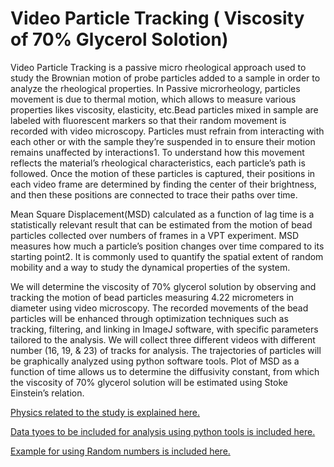 # Video Particle Tracking ( Viscosity of 70% Glycerol Solotion)
Video Particle Tracking is a passive micro rheological approach used to study the Brownian motion of probe particles added to a sample in order to analyze the rheological properties. In Passive microrheology, particles movement is due to thermal motion, which allows to measure various properties likes viscosity, elasticity, etc.Bead particles mixed in sample are labeled with fluorescent markers so that their random movement is recorded with video microscopy. Particles must refrain from interacting with each other or with the sample they’re suspended in to ensure their motion remains unaffected by interactions1. To understand how this movement reflects the material’s rheological characteristics, each particle’s path is followed. Once the motion of these particles is captured, their positions in each video frame are determined by finding the center of their brightness, and then these positions are connected to trace their paths over time.

Mean Square Displacement(MSD) calculated as a function of lag time is a statistically relevant result that can be estimated from the motion of bead particles collected over numbers of frames in a VPT experiment. MSD measures how much a particle’s position changes over time compared to its starting point2. It is commonly used to quantify the spatial extent of random mobility and a way to study the dynamical properties of the system.

We will determine the viscosity of 70% glycerol solution by observing and tracking the motion of bead particles measuring 4.22 micrometers in diameter using video microscopy. The recorded movements of the bead particles will be enhanced through optimization techniques such as tracking, filtering, and linking in ImageJ software, with specific parameters tailored to the analysis. We will collect three different videos with different number (16, 19, & 23) of tracks for analysis. The trajectories of particles will be graphically analyzed using python software tools. Plot of MSD as a function of time allows us to determine the diffusivity constant, from which the viscosity of 70% glycerol solution will be estimated using Stoke Einstein’s relation.

[Physics related to the study is explained here.](https://github.com/ubsuny/VPT-CP2P2024/blob/main/theory_physics.md#physics-used-for-the-project)

[Data tyoes to be included for analysis using python tools is included here.](https://github.com/ubsuny/VPT-CP2P2024/blob/main/documentation.md#data-types)

[Example for using Random numbers is included here.](random_numbers.md)

